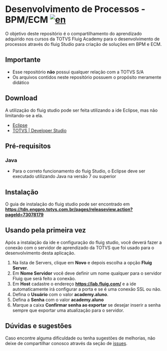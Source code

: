 # Desenvolvimento de Processos - BPM/ECM [![en](https://img.shields.io/badge/lang-en-red.svg)](https://github.com/viniciusvasconcelosferreira/totvs-fluig/blob/master/README.en.md)

O objetivo deste repositório é o compartilhamento do aprendizado adquirido nos cursos da TOTVS Fluig Academy para o desenvolvimento de processos através do fluig Studio para criação de soluções em BPM e ECM.

## Importante

- Esse repositório **não** possui qualquer relação com a TOTVS S/A
- Os arquivos contidos neste repositório possuem o propósito meramente didático

## Download

A utilização do fluig studio pode ser feita utilizando a ide Eclipse, mas não limitando-se a ela.

- [Eclipse](https://www.eclipse.org/downloads/)
- [TOTVS | Developer Studio](https://suporte.totvs.com/download)

## Pré-requisitos

### Java

- Para o correto funcionamento do fluig Studio, o Eclipse deve ser executado utilizando Java na versão 7 ou superior

## Instalação

O guia de instalação do fluig studio pode ser encontrado em **https://tdn.engpro.totvs.com.br/pages/releaseview.action?pageId=73078179**

## Usando pela primeira vez

Após a instalação da ide e configuração do fluig studio, você deverá fazer a conexão com o servidor de aprendizado da TOTVS que foi usado para o desenvolvimento desta aplicação.

1. Na lista de Servers, clique em **Novo** e depois escolha a opção **Fluig Server**.
2. Em **Nome Servidor** você deve definir um nome qualquer para o servidor Fluig que será feito a conexão.
3. Em **Host** cadastre o endereço **https://lab.fluig.com/** e a ide automaticamente irá configurar a porta e se é uma conexão SSL ou não.
4. Defina o **Usuário** com o valor **academy.aluno**.
5. Defina a **Senha** com o valor **academy.aluno**
6. Marque a caixa **Confirmar senha ao exportar** se desejar inserir a senha sempre que exportar uma atualização para o servidor.

## Dúvidas e sugestões

Caso encontre alguma dificuldade ou tenha sugestões de melhorias, não deixe de compartilhar conosco através da seção de [issues](https://github.com/viniciusvasconcelosferreira/totvs-fluig/issues).

